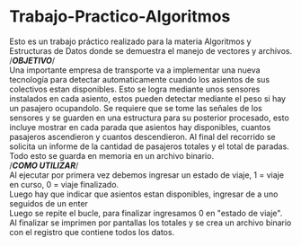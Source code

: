 # Trabajo-Practico-Algoritmos
Esto es un trabajo práctico realizado para la materia Algoritmos y Estructuras de Datos donde se demuestra el manejo de vectores y archivos. <br>
/***OBJETIVO***/ <br>
Una importante empresa de transporte va a implementar una nueva tecnología para detectar automaticamente cuando los asientos de sus colectivos estan disponibles. Esto se logra mediante unos sensores instalados en cada asiento, estos pueden detectar mediante el peso si hay un pasajero ocupandolo. Se requiere que se tome las señales de los sensores y se guarden en una estructura para su posterior procesado, esto incluye mostrar en cada parada que asientos hay disponibles, cuantos pasajeros ascendieron y cuantos descendieron. Al final del recorrido se solicita un informe de la cantidad de pasajeros totales y el total de paradas. Todo esto se guarda en memoria en un archivo binario. <br>
/***COMO UTILIZAR***/ <br>
Al ejecutar por primera vez debemos ingresar un estado de viaje, 1 = viaje en curso, 0 = viaje finalizado. <br>
Luego hay que indicar que asientos estan disponibles, ingresar de a uno seguidos de un enter <br>
Luego se repite el bucle, para finalizar ingresamos 0 en "estado de viaje". <br>
Al finalizar se imprimen por pantallas los totales y se crea un archivo binario con el registro que contiene todos los datos. <br>
